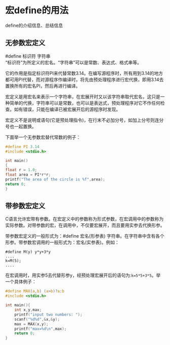 # 宏define的用法

define的介绍信息、总结信息

## 无参数宏定义
#define 标识符 字符串  
“标识符”为所定义的宏名。“字符串”可以是常数、表达式、格式串等。

它的作用是指定标识符PI来代替常数3.14。在编写源程序时，所有用到3.14的地方都可用PI代替，而对源程序作编译时，将先由预处理程序进行宏代换，即用3.14去置换所有的宏名PI，然后再进行编译。

宏定义是用宏名来表示一个字符串，在宏展开时又以该字符串取代宏名，这只是一种简单的代换，字符串可以是常数，也可以是表达式，预处理程序对它不作任何检查。如有错误，只能在编译已被宏展开后的源程序时发现。

宏定义不是说明或语句(它是预处理指令)，在行末不必加分号，如加上分号则连分号也一起置换。

下面举一个无参数宏替代常数的例子：
```c
#define PI 3.14
#include <stdio.h>

int main()
{
float r = 1.0;
float area = PI*r*r;
printf("The area of the circle is %f",area);
return 0;
}
```
## 带参数宏定义

C语言允许宏带有参数。在宏定义中的参数称为形式参数，在宏调用中的参数称为实际参数。对带参数的宏，在调用中，不仅要宏展开，而且要用实参去代换形参。

带参数宏定义的一般形式为：#define 宏名(形参表) 字符串。在字符串中含有各个形参。带参数宏调用的一般形式为：宏名(实参表)。例如：

```
#define M(y) y*y+3*y
....
k=M(5);
....
```
在宏调用时，用实参5去代替形参y，经预处理宏展开后的语句为:`k=5*5+3*5`。举一个具体例子：
```c
#define MAX(a,b) (a>b)?a:b
#include <stdio.h>

int main(){
    int x,y,max;
    printf("input two numbers: ");
    scanf("%d%d",&x,&y);
    max = MAX(x,y);
    printf("max=%d\n",max);
    return 0;
}
```